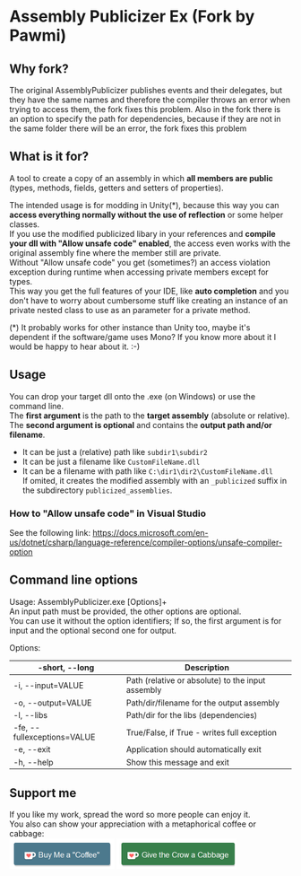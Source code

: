 # Assembly Publicizer Ex (Fork by Pawmi)

## Why fork?

The original AssemblyPublicizer publishes events and their delegates, but they have the same names and therefore the compiler throws an error when trying to access them, the fork fixes this problem.
Also in the fork there is an option to specify the path for dependencies, because if they are not in the same folder there will be an error, the fork fixes this problem

## What is it for?

A tool to create a copy of an assembly in which **all members are public** (types, methods, fields, getters and setters of properties).  
  
The intended usage is for modding in Unity(*), because this way you can **access everything normally without the use of reflection** or some helper classes.  
If you use the modified publicized libary in your references and **compile your dll with "Allow unsafe code" enabled**, 
the access even works with the original assembly fine where the member still are private.  
Without "Allow unsafe code" you get (sometimes?) an access violation exception during runtime when accessing private members except for types.  
This way you get the full features of your IDE, like **auto completion** and you don't have to worry about cumbersome stuff like 
creating an instance of an private nested class to use as an parameter for a private method.  
  
(*) It probably works for other instance than Unity too, maybe it's dependent if the software/game uses Mono? If you know more about it I would be happy to hear about it. :-)
  
## Usage
You can drop your target dll onto the .exe (on Windows) or use the command line.  
The **first argument** is the path to the **target assembly** (absolute or relative).  
The **second argument is optional** and contains the **output path and/or filename**.  
* It can be just a (relative) path like `subdir1\subdir2`  
* It can be just a filename like `CustomFileName.dll`  
* It can be a filename with path like `C:\dir1\dir2\CustomFileName.dll`  
  If omited, it creates the modified assembly with an `_publicized` suffix in the subdirectory `publicized_assemblies`.  

### How to "Allow unsafe code" in Visual Studio
See the following link:
https://docs.microsoft.com/en-us/dotnet/csharp/language-reference/compiler-options/unsafe-compiler-option  
  
## Command line options
Usage: AssemblyPublicizer.exe [Options]+  
An input path must be provided, the other options are optional.  
You can use it without the option identifiers; If so, the first argument is for input and the optional second one for output.  

Options:

| -short, --long              | Description                                       |
|-----------------------------|---------------------------------------------------|
| -i, --input=VALUE           | Path (relative or absolute) to the input assembly |
| -o, --output=VALUE          | Path/dir/filename for the output assembly         |
| -l, --libs                  | Path/dir for the libs (dependencies)              |
| -fe, --fullexceptions=VALUE | True/False, if True - writes full exception       |
| -e, --exit                  | Application should automatically exit             |
| -h, --help                  | Show this message and exit                        |

## Support me
If you like my work, spread the word so more people can enjoy it.  
You also can show your appreciation with a metaphorical coffee or cabbage:  
<a href='https://ko-fi.com/Q5Q0BT8U' target='_blank'><img height='55' style='border:0px;height:55px;' 
src='https://github.com/CabbageCrow/Miscellaneous/blob/master/img/Kofi_btn/kofi_btn_coffee.png?v=0' border='0' alt='Buy Me a metaphorical Coffee at ko-fi.com' /></a> 
<a href='https://ko-fi.com/Q5Q0BT8U' target='_blank'><img height='55' style='border:0px;height:55px;' 
src='https://github.com/CabbageCrow/Miscellaneous/blob/master/img/Kofi_btn/kofi_btn_cabbage.png?v=0' border='0' alt='Give the Crow a Cabbage at ko-fi.com' /></a>
